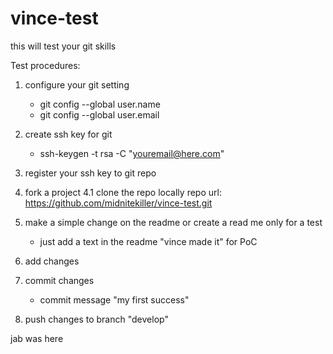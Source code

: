 # vince-test
this will test your git skills



Test procedures:

1. configure your git setting
	- git config --global user.name
	- git config --global user.email

2. create ssh key for git
	- ssh-keygen -t rsa -C "youremail@here.com"
3. register your ssh key to git repo

4. fork a project
4.1 clone the repo locally
	repo url: https://github.com/midnitekiller/vince-test.git
5. make a simple change on the readme or create a read me only for a test
	- just add a text in the readme "vince made it" for PoC
6. add changes
7. commit changes 
	- commit message "my first success"
8. push changes to branch "develop"

jab was here